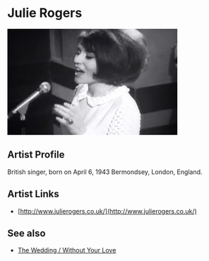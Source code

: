 # Julie Rogers

![](../../assets/artists/Julie_Rogers.png)

## Artist Profile

British singer, born on April 6, 1943 Bermondsey, London, England.

## Artist Links

- [http://www.julierogers.co.uk/](http://www.julierogers.co.uk/)


## See also

- [The Wedding / Without Your Love](The_Wedding_-_Without_Your_Love.md)
